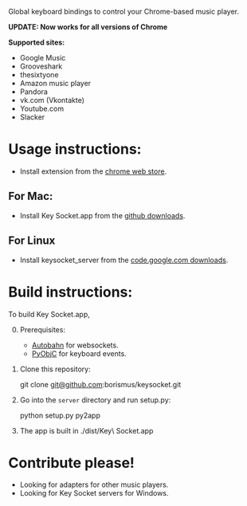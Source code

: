 Global keyboard bindings to control your Chrome-based music player.

**UPDATE: Now works for all versions of Chrome**

**Supported sites:**
   * Google Music
   * Grooveshark
   * thesixtyone
   * Amazon music player
   * Pandora
   * vk.com (Vkontakte)
   * Youtube.com
   * Slacker

# Usage instructions:

+ Install extension from the [chrome web store][crx].

## For Mac:
+ Install Key Socket.app from the [github downloads][app].

## For Linux
+ Install keysocket_server from the [code.google.com downloads][linuxapp].

# Build instructions:

To build Key Socket.app,

0. Prerequisites:

    * [Autobahn](https://github.com/oberstet/Autobahn/) for websockets.
    * [PyObjC](http://pyobjc.sourceforge.net) for keyboard events.

1. Clone this repository:

    git clone git@github.com:borismus/keysocket.git

2. Go into the `server` directory and run setup.py:

    python setup.py py2app

3. The app is built in ./dist/Key\ Socket.app

# Contribute please!

* Looking for adapters for other music players.
* Looking for Key Socket servers for Windows.

[crx]: https://chrome.google.com/webstore/detail/fphfgdknbpakeedbaenojjdcdoajihik
[app]: https://github.com/downloads/borismus/keysocket/KeySocket.zip
[linuxapp]: https://keysocket-server.googlecode.com/files/keyserver.bz2
